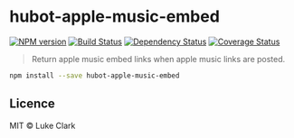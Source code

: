 # hubot-apple-music-embed
[![NPM version][npm-image]][npm-url] [![Build Status][travis-image]][travis-url] [![Dependency Status][daviddm-image]][daviddm-url] [![Coverage Status][coveralls-image]][coveralls-url]
> Return apple music embed links when apple music links are posted.

```bash
npm install --save hubot-apple-music-embed
```

## Licence

MIT © Luke Clark


[npm-image]: https://badge.fury.io/js/hubot-apple-music-embed.svg
[npm-url]: https://npmjs.org/package/hubot-apple-music-embed
[travis-image]: https://travis-ci.org/ljcl/hubot-apple-music-embed.svg?branch=master
[travis-url]: https://travis-ci.org/ljcl/hubot-apple-music-embed
[daviddm-image]: https://david-dm.org/ljcl/hubot-apple-music-embed.svg?theme=shields.io
[daviddm-url]: https://david-dm.org/ljcl/hubot-apple-music-embed
[coveralls-image]: https://coveralls.io/repos/github/ljcl/hubot-apple-music-embed/badge.svg?branch=master
[coveralls-url]:https://coveralls.io/github/ljcl/hubot-apple-music-embed?branch=master
